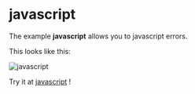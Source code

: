 # javascript

The example **javascript** allows you to javascript errors.

This looks like this:

 ![javascript](/img/examples/javascript.png) 

Try it at <a href='/../automation/loadexample/javascript' target='_blank'>javascript</a> !



